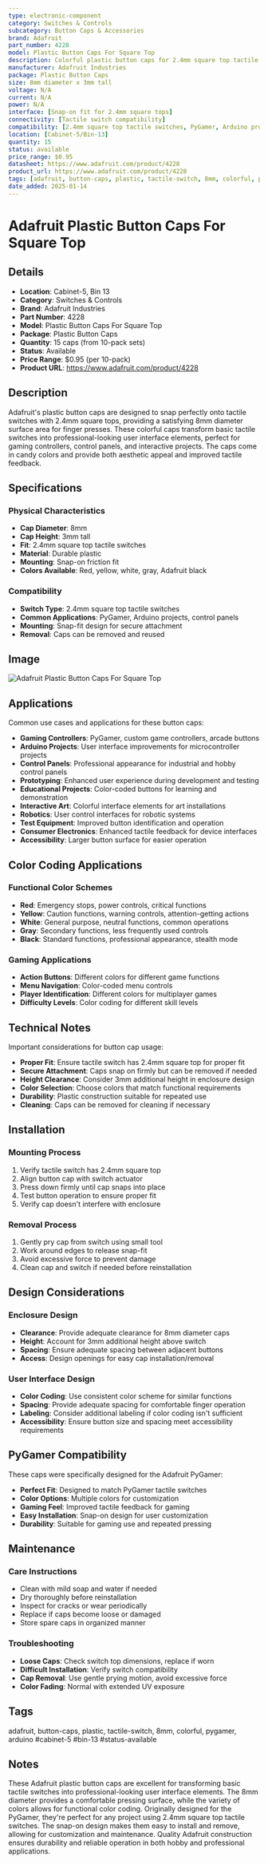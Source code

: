 ```yaml
---
type: electronic-component
category: Switches & Controls
subcategory: Button Caps & Accessories
brand: Adafruit
part_number: 4228
model: Plastic Button Caps For Square Top
description: Colorful plastic button caps for 2.4mm square top tactile switches - 8mm diameter
manufacturer: Adafruit Industries
package: Plastic Button Caps
size: 8mm diameter x 3mm tall
voltage: N/A
current: N/A
power: N/A
interface: [Snap-on fit for 2.4mm square tops]
connectivity: [Tactile switch compatibility]
compatibility: [2.4mm square top tactile switches, PyGamer, Arduino projects]
location: [Cabinet-5/Bin-13]
quantity: 15
status: available
price_range: $0.95
datasheet: https://www.adafruit.com/product/4228
product_url: https://www.adafruit.com/product/4228
tags: [adafruit, button-caps, plastic, tactile-switch, 8mm, colorful, pygamer, arduino, cabinet-5, bin-13, status-available]
date_added: 2025-01-14
---
```


# Adafruit Plastic Button Caps For Square Top

## Details

- **Location**: Cabinet-5, Bin 13
- **Category**: Switches & Controls
- **Brand**: Adafruit Industries
- **Part Number**: 4228
- **Model**: Plastic Button Caps For Square Top
- **Package**: Plastic Button Caps
- **Quantity**: 15 caps (from 10-pack sets)
- **Status**: Available
- **Price Range**: $0.95 (per 10-pack)
- **Product URL**: https://www.adafruit.com/product/4228

## Description

Adafruit's plastic button caps are designed to snap perfectly onto tactile switches with 2.4mm square tops, providing a satisfying 8mm diameter surface area for finger presses. These colorful caps transform basic tactile switches into professional-looking user interface elements, perfect for gaming controllers, control panels, and interactive projects. The caps come in candy colors and provide both aesthetic appeal and improved tactile feedback.

## Specifications

### Physical Characteristics

- **Cap Diameter**: 8mm
- **Cap Height**: 3mm tall
- **Fit**: 2.4mm square top tactile switches
- **Material**: Durable plastic
- **Mounting**: Snap-on friction fit
- **Colors Available**: Red, yellow, white, gray, Adafruit black

### Compatibility

- **Switch Type**: 2.4mm square top tactile switches
- **Common Applications**: PyGamer, Arduino projects, control panels
- **Mounting**: Snap-fit design for secure attachment
- **Removal**: Caps can be removed and reused

## Image

![Adafruit Plastic Button Caps For Square Top](../attachments/adafruit-plastic-button-caps.jpg)

## Applications

Common use cases and applications for these button caps:

- **Gaming Controllers**: PyGamer, custom game controllers, arcade buttons
- **Arduino Projects**: User interface improvements for microcontroller projects
- **Control Panels**: Professional appearance for industrial and hobby control panels
- **Prototyping**: Enhanced user experience during development and testing
- **Educational Projects**: Color-coded buttons for learning and demonstration
- **Interactive Art**: Colorful interface elements for art installations
- **Robotics**: User control interfaces for robotic systems
- **Test Equipment**: Improved button identification and operation
- **Consumer Electronics**: Enhanced tactile feedback for device interfaces
- **Accessibility**: Larger button surface for easier operation

## Color Coding Applications

### Functional Color Schemes
- **Red**: Emergency stops, power controls, critical functions
- **Yellow**: Caution functions, warning controls, attention-getting actions
- **White**: General purpose, neutral functions, common operations
- **Gray**: Secondary functions, less frequently used controls
- **Black**: Standard functions, professional appearance, stealth mode

### Gaming Applications
- **Action Buttons**: Different colors for different game functions
- **Menu Navigation**: Color-coded menu controls
- **Player Identification**: Different colors for multiplayer games
- **Difficulty Levels**: Color coding for different skill levels

## Technical Notes

Important considerations for button cap usage:

- **Proper Fit**: Ensure tactile switch has 2.4mm square top for proper fit
- **Secure Attachment**: Caps snap on firmly but can be removed if needed
- **Height Clearance**: Consider 3mm additional height in enclosure design
- **Color Selection**: Choose colors that match functional requirements
- **Durability**: Plastic construction suitable for repeated use
- **Cleaning**: Caps can be removed for cleaning if necessary

## Installation

### Mounting Process
1. Verify tactile switch has 2.4mm square top
2. Align button cap with switch actuator
3. Press down firmly until cap snaps into place
4. Test button operation to ensure proper fit
5. Verify cap doesn't interfere with enclosure

### Removal Process
1. Gently pry cap from switch using small tool
2. Work around edges to release snap-fit
3. Avoid excessive force to prevent damage
4. Clean cap and switch if needed before reinstallation

## Design Considerations

### Enclosure Design
- **Clearance**: Provide adequate clearance for 8mm diameter caps
- **Height**: Account for 3mm additional height above switch
- **Spacing**: Ensure adequate spacing between adjacent buttons
- **Access**: Design openings for easy cap installation/removal

### User Interface Design
- **Color Coding**: Use consistent color scheme for similar functions
- **Spacing**: Provide adequate spacing for comfortable finger operation
- **Labeling**: Consider additional labeling if color coding isn't sufficient
- **Accessibility**: Ensure button size and spacing meet accessibility requirements

## PyGamer Compatibility

These caps were specifically designed for the Adafruit PyGamer:

- **Perfect Fit**: Designed to match PyGamer tactile switches
- **Color Options**: Multiple colors for customization
- **Gaming Feel**: Improved tactile feedback for gaming
- **Easy Installation**: Snap-on design for user customization
- **Durability**: Suitable for gaming use and repeated pressing

## Maintenance

### Care Instructions
- Clean with mild soap and water if needed
- Dry thoroughly before reinstallation
- Inspect for cracks or wear periodically
- Replace if caps become loose or damaged
- Store spare caps in organized manner

### Troubleshooting
- **Loose Caps**: Check switch top dimensions, replace if worn
- **Difficult Installation**: Verify switch compatibility
- **Cap Removal**: Use gentle prying motion, avoid excessive force
- **Color Fading**: Normal with extended UV exposure

## Tags

adafruit, button-caps, plastic, tactile-switch, 8mm, colorful, pygamer, arduino #cabinet-5 #bin-13 #status-available

## Notes

These Adafruit plastic button caps are excellent for transforming basic tactile switches into professional-looking user interface elements. The 8mm diameter provides a comfortable pressing surface, while the variety of colors allows for functional color coding. Originally designed for the PyGamer, they're perfect for any project using 2.4mm square top tactile switches. The snap-on design makes them easy to install and remove, allowing for customization and maintenance. Quality Adafruit construction ensures durability and reliable operation in both hobby and professional applications.
